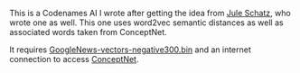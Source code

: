This is a Codenames AI I wrote after getting the idea from [Jule Schatz](http://www-personal.umich.edu/~schatzju/), who wrote one as well. This one uses word2vec semantic distances as well as associated words taken from ConceptNet.

It requires [GoogleNews-vectors-negative300.bin](https://code.google.com/archive/p/word2vec/) and an internet connection to access [ConceptNet](http://conceptnet.io).
